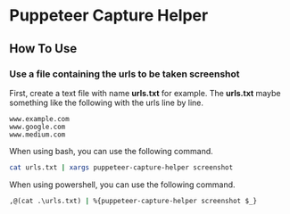 # Puppeteer Capture Helper

## How To Use

### Use a file containing the urls to be taken screenshot
First, create a text file with name **urls.txt** for example. 
The **urls.txt** maybe something like the following with the urls line by line.
```
www.example.com
www.google.com
www.medium.com
```
When using bash, you can use the following command.
```bash
cat urls.txt | xargs puppeteer-capture-helper screenshot
```

When using powershell, you can use the following command.
```cmd
,@(cat .\urls.txt) | %{puppeteer-capture-helper screenshot $_}
```


